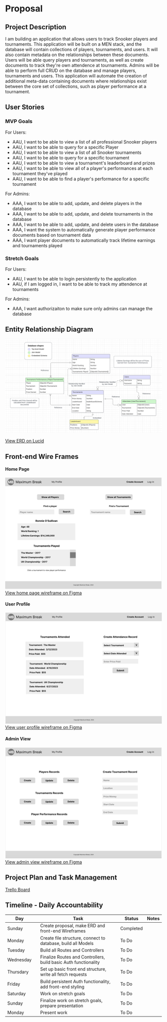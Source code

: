 # Proposal

## Project Description 

I am building an application that allows users to track Snooker players and tournaments. This application will be built on a MEN stack, and the database will contain collections of players, tournaments, and users. It will also contain metadata on the relationships between these documents. Users will be able query players and tournaments, as well as create documents to track they're own attendence at tournaments. Admins will be able to perform full CRUD on the database and manage players, tournaments and users. This application will automate the creation of additional meta-data containing documents where relationships exist between the core set of collections, such as player performance at a tournament.

## User Stories

### MVP Goals

For Users:

* AAU, I want to be able to view a list of all professional Snooker players
* AAU, I want to be able to query for a specific Player
* AAU, I want to be able to view a list of all Snooker tournaments
* AAU, I want to be able to query for a specific tournament
* AAU, I want to be able to view a tournament's leaderboard and prizes
* AAU, I want to be able to view all of a player's performances at each tournament they've played
* AAU, I want to be able to find a player's performance for a specific tournament

For Admins:

* AAA, I want to be able to add, update, and delete players in the database
* AAA, I want to be able to add, update, and delete tournaments in the database
* AAA, I want to be able to add, update, and delete users in the database
* AAA, I want the system to automatically generate player performance documents based on tournament data
* AAA, I want player documents to automatically track lifetime earnings and tournaments played

### Stretch Goals

For Users:

* AAU, I want to be able to login persistently to the application
* AAU, if I am logged in, I want to be able to track my attendence at tournaments

For Admins:

* AAA, I want authorizaiton to make sure only admins can manage the database

## Entity Relationship Diagram

![ERD](./Images/Snooker%20ERD.png)

[View ERD on Lucid](https://lucid.app/lucidchart/a634f0c0-61b5-4bc7-bea3-2270a29b5db5/edit?viewport_loc=135%2C154%2C1762%2C851%2C0_0&invitationId=inv_4298a22f-f984-455e-b754-15ff8e46b5d7)

## Front-end Wire Frames

#### Home Page

![Home Page](./Images/Snooker%20API%20-%20Home%20Page.png)
[View home page wireframe on Figma](https://www.figma.com/file/J4JhBwQdJ9wohDR4MFKtDm/Snooker-API---Home-Page?type=design&node-id=0-1&mode=design&t=Gj86L80CwUY1zzKY-0)

#### User Profile

![User Profile](./Images/Snooker%20API%20-%20User%20Profile.png)
[View user profile wireframe on Figma](https://www.figma.com/file/Be09dSuaPoV75e1VvB0SI8/Snooker-API---User-Profile?type=design&node-id=0-1&mode=design&t=IWsajMHuutBX5jYg-0)

#### Admin View

![Admin View](./Images/Snooker%20API%20-%20Admin%20View.png)
[View admin view wireframe on Figma](https://www.figma.com/file/03yDWXOqgcW1Z18OUOxryV/Snooker-API---Admin-View?type=design&node-id=0-1&mode=design&t=l2WsKWXsYZnchYMr-0)

## Project Plan and Task Management

[Trello Board](https://trello.com/invite/b/mZwnLzM8/ATTIc9c38bde6aee4abcefaeee86acaf511c592970A8/snooker-api)

## Timeline - Daily Accountability

| Day       |   | Task                                                            | Status    | Notes |
|-----------|---|-----------------------------------------------------------------|-----------|-------|
| Sunday    |   | Create proposal, make ERD and front-end Wireframes              | Completed |       |
| Monday    |   | Create file structure, connect to database, build all Models    | To Do     |       |
| Tuesday   |   | Build all Routes and Controllers                                | To Do     |       |
| Wednesday |   | Finalize Routes and Controllers, build basic Auth functionality | To Do     |       |
| Thursdary |   | Set up basic front end structure, write all fetch requests      | To Do     |       |
| Friday    |   | Build persistent Auth functionality, add front-end styling      | To Do     |       |
| Saturday  |   | Work on stretch goals                                           | To Do     |       |
| Sunday    |   | Finalize work on stretch goals, prepare presentation            | To Do     |       |
| Monday    |   | Present work                                                    | To Do     |       |

